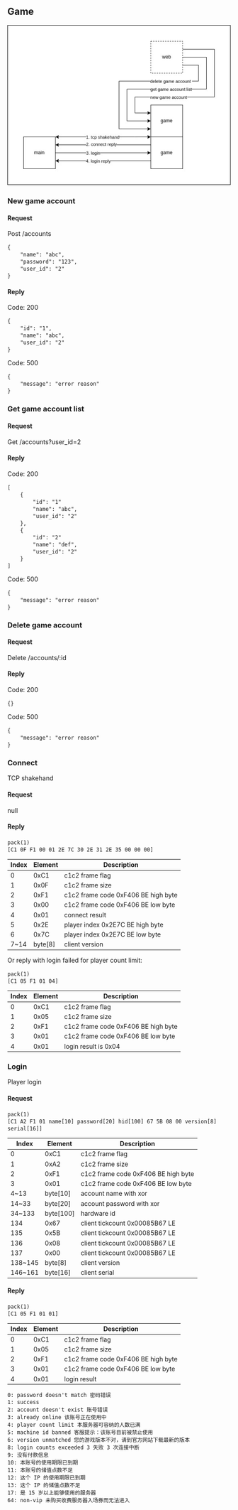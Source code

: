 ## Game

<img src="account.jpg">

### New game account

#### Request

Post /accounts

```
{
    "name": "abc",
    "password": "123",
    "user_id": "2"
}
```

#### Reply

Code: 200

```
{
    "id": "1",
    "name": "abc",
    "user_id": "2"
}
```

Code: 500

```
{
    "message": "error reason"
}
```

### Get game account list

#### Request

Get /accounts?user_id=2

#### Reply

Code: 200

```
[
    {
        "id": "1"
        "name": "abc",
        "user_id": "2"
    },
    {
        "id": "2"
        "name": "def",
        "user_id": "2"
    }
]

```

Code: 500

```
{
    "message": "error reason"
}
```

### Delete game account

#### Request

Delete /accounts/:id

#### Reply

Code: 200

```
{}
```

Code: 500

```
{
    "message": "error reason"
}
```

### Connect

TCP shakehand

#### Request

null

#### Reply

```
pack(1)
[C1 0F F1 00 01 2E 7C 30 2E 31 2E 35 00 00 00]
```

| Index | Element | Description                         |
| ----- | ------- | ----------------------------------- |
| 0     | 0xC1    | c1c2 frame flag                     |
| 1     | 0x0F    | c1c2 frame size                     |
| 2     | 0xF1    | c1c2 frame code 0xF406 BE high byte |
| 3     | 0x00    | c1c2 frame code 0xF406 BE low byte  |
| 4     | 0x01    | connect result                      |
| 5     | 0x2E    | player index 0x2E7C BE high byte    |
| 6     | 0x7C    | player index 0x2E7C BE low byte     |
| 7~14  | byte[8] | client version                      |

Or reply with login failed for player count limit:

```
pack(1)
[C1 05 F1 01 04]
```

| Index | Element | Description                         |
| ----- | ------- | ----------------------------------- |
| 0     | 0xC1    | c1c2 frame flag                     |
| 1     | 0x05    | c1c2 frame size                     |
| 2     | 0xF1    | c1c2 frame code 0xF406 BE high byte |
| 3     | 0x01    | c1c2 frame code 0xF406 BE low byte  |
| 4     | 0x01    | login result is 0x04                |

### Login

Player login

#### Request

```
pack(1)
[C1 A2 F1 01 name[10] password[20] hid[100] 67 5B 08 00 version[8] serial[16]]
```

| Index   | Element   | Description                         |
| ------- | --------- | ----------------------------------- |
| 0       | 0xC1      | c1c2 frame flag                     |
| 1       | 0xA2      | c1c2 frame size                     |
| 2       | 0xF1      | c1c2 frame code 0xF406 BE high byte |
| 3       | 0x01      | c1c2 frame code 0xF406 BE low byte  |
| 4~13    | byte[10]  | account name with xor               |
| 14~33   | byte[20]  | account password with xor           |
| 34~133  | byte[100] | hardware id                         |
| 134     | 0x67      | client tickcount 0x00085B67 LE      |
| 135     | 0x5B      | client tickcount 0x00085B67 LE      |
| 136     | 0x08      | client tickcount 0x00085B67 LE      |
| 137     | 0x00      | client tickcount 0x00085B67 LE      |
| 138~145 | byte[8]   | client version                      |
| 146~161 | byte[16]  | client serial                       |

#### Reply

```
pack(1)
[C1 05 F1 01 01]
```

| Index | Element | Description                         |
| ----- | ------- | ----------------------------------- |
| 0     | 0xC1    | c1c2 frame flag                     |
| 1     | 0x05    | c1c2 frame size                     |
| 2     | 0xF1    | c1c2 frame code 0xF406 BE high byte |
| 3     | 0x01    | c1c2 frame code 0xF406 BE low byte  |
| 4     | 0x01    | login result                        |

```
0: password doesn't match 密码错误
1: success
2: account doesn't exist 账号错误
3: already online 该账号正在使用中
4: player count limit 本服务器可容纳的人数已满
5: machine id banned 客服提示：该账号目前被禁止使用
6: version unmatched 您的游戏版本不对，请到官方网站下载最新的版本
8: login counts exceeded 3 失败 3 次连接中断
9: 没有付款信息
10: 本账号的使用期限已到期
11: 本账号的储值点数不足
12: 这个 IP 的使用期限已到期
13: 这个 IP 的储值点数不足
17: 是 15 岁以上能够使用的服务器
64: non-vip 未购买收费服务器入场券而无法进入
```
